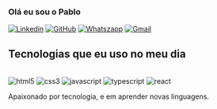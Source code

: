 ### Olá eu sou o Pablo

[![Linkedin](https://img.shields.io/badge/LinkedIn-0077B5?style=for-the-badge&logo=linkedin&logoColor=white)](https://www.linkedin.com/in/pablopaullino/)
[![GitHub](https://img.shields.io/badge/GitHub-100000?style=for-the-badge&logo=github&logoColor=whit)](https://github.com/pablopaulino)
[![Whatszapp](https://img.shields.io/badge/WhatsApp-25D366?style=for-the-badge&logo=whatsapp&logoColor=white)]()
[![Gmail](https://img.shields.io/badge/Gmail-D14836?style=for-the-badge&logo=gmail&logoColor=white)]()
 
## Tecnologias que eu uso no meu dia


<div style="display: inline_block"><br/>
<img  alt="html5" src="https://img.shields.io/badge/HTML5-E34F26?style=for-the-badge&logo=html5&logoColor=white">
<img  alt="css3" src="https://img.shields.io/badge/CSS3-1572B6?style=for-the-badge&logo=css3&logoColor=white">
<img  alt="javascript" src="https://img.shields.io/badge/JavaScript-F7DF1E?style=for-the-badge&logo=javascript&logoColor=black">
<img  alt="typescript" src="https://img.shields.io/badge/TypeScript-007ACC?style=for-the-badge&logo=typescript&logoColor=white">
<img  alt="react" src="https://img.shields.io/badge/React-20232A?style=for-the-badge&logo=react&logoColor=61DAFB">
<div/>

Apaixonado por tecnologia, e em aprender novas linguagens.
